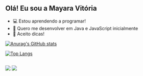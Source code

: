 ## Olá! Eu sou a Mayara Vitória

- 💻 Estou aprendendo a programar!
- 🌱 Quero me desenvolver em Java e JavaScript inicialmente
- 🍓 Aceito dicas! 

[![Anurag's GitHub stats](https://github-readme-stats.vercel.app/api?username=May-mqy&show_icons=true&theme=onedark&include&hide=stars&count_private=true)](https://github.com/May-mqy/)

[![Top Langs](https://github-readme-stats.vercel.app/api/top-langs/?username=May-mqy&layout=compact&theme=onedark&count_private=true)](https://github.com/May-mqy)


##
<div> 
  <a href="https://www.instagram.com/may_mqy21/" target="_blank"><img src="https://img.shields.io/badge/-Instagram-%23E4405F?style=for-the-badge&logo=instagram&logoColor=white" target="_blank"></a>
  <a href="www.linkedin.com/in/mayaradsilva" target="_blank"><img src="https://img.shields.io/badge/-LinkedIn-%230077B5?style=for-the-badge&logo=linkedin&logoColor=white" target="_blank"></a> 


  
</div>



